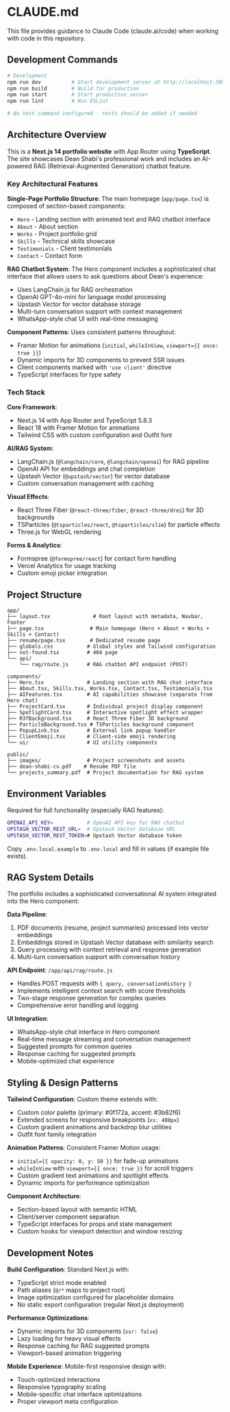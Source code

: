 # CLAUDE.md

This file provides guidance to Claude Code (claude.ai/code) when working with code in this repository.

## Development Commands

```bash
# Development
npm run dev          # Start development server at http://localhost:3000
npm run build        # Build for production
npm run start        # Start production server
npm run lint         # Run ESLint

# No test command configured - tests should be added if needed
```

## Architecture Overview

This is a **Next.js 14 portfolio website** with App Router using **TypeScript**. The site showcases Dean Shabi's professional work and includes an AI-powered RAG (Retrieval-Augmented Generation) chatbot feature.

### Key Architectural Features

**Single-Page Portfolio Structure**: The main homepage (`app/page.tsx`) is composed of section-based components:
- `Hero` - Landing section with animated text and RAG chatbot interface
- `About` - About section  
- `Works` - Project portfolio grid
- `Skills` - Technical skills showcase
- `Testimonials` - Client testimonials
- `Contact` - Contact form

**RAG Chatbot System**: The Hero component includes a sophisticated chat interface that allows users to ask questions about Dean's experience:
- Uses LangChain.js for RAG orchestration
- OpenAI GPT-4o-mini for language model processing  
- Upstash Vector for vector database storage
- Multi-turn conversation support with context management
- WhatsApp-style chat UI with real-time messaging

**Component Patterns**: Uses consistent patterns throughout:
- Framer Motion for animations (`initial`, `whileInView`, `viewport={{ once: true }}`)
- Dynamic imports for 3D components to prevent SSR issues
- Client components marked with `'use client'` directive
- TypeScript interfaces for type safety

### Tech Stack

**Core Framework**:
- Next.js 14 with App Router and TypeScript 5.8.3
- React 18 with Framer Motion for animations
- Tailwind CSS with custom configuration and Outfit font

**AI/RAG System**:
- LangChain.js (`@langchain/core`, `@langchain/openai`) for RAG pipeline
- OpenAI API for embeddings and chat completion
- Upstash Vector (`@upstash/vector`) for vector database
- Custom conversation management with caching

**Visual Effects**:
- React Three Fiber (`@react-three/fiber`, `@react-three/drei`) for 3D backgrounds
- TSParticles (`@tsparticles/react`, `@tsparticles/slim`) for particle effects
- Three.js for WebGL rendering

**Forms & Analytics**:
- Formspree (`@formspree/react`) for contact form handling
- Vercel Analytics for usage tracking
- Custom emoji picker integration

## Project Structure

```
app/
├── layout.tsx              # Root layout with metadata, Navbar, Footer
├── page.tsx               # Main homepage (Hero + About + Works + Skills + Contact)
├── resume/page.tsx        # Dedicated resume page
├── globals.css           # Global styles and Tailwind configuration
├── not-found.tsx         # 404 page
└── api/
    └── rag/route.js      # RAG chatbot API endpoint (POST)

components/
├── Hero.tsx              # Landing section with RAG chat interface
├── About.tsx, Skills.tsx, Works.tsx, Contact.tsx, Testimonials.tsx
├── AIFeatures.tsx        # AI capabilities showcase (separate from Hero chat)
├── ProjectCard.tsx       # Individual project display component
├── SpotlightCard.tsx     # Interactive spotlight effect wrapper
├── R3fBackground.tsx     # React Three Fiber 3D background
├── ParticleBackground.tsx # TSParticles background component
├── PopupLink.tsx         # External link popup handler
├── ClientEmoji.tsx       # Client-side emoji rendering
└── ui/                   # UI utility components

public/
├── images/               # Project screenshots and assets
├── dean-shabi-cv.pdf    # Resume PDF file
└── projects_summary.pdf  # Project documentation for RAG system
```

## Environment Variables

Required for full functionality (especially RAG features):

```bash
OPENAI_API_KEY=           # OpenAI API key for RAG chatbot
UPSTASH_VECTOR_REST_URL=  # Upstash Vector database URL
UPSTASH_VECTOR_REST_TOKEN=# Upstash Vector database token
```

Copy `.env.local.example` to `.env.local` and fill in values (if example file exists).

## RAG System Details

The portfolio includes a sophisticated conversational AI system integrated into the Hero component:

**Data Pipeline**:
1. PDF documents (resume, project summaries) processed into vector embeddings
2. Embeddings stored in Upstash Vector database with similarity search
3. Query processing with context retrieval and response generation
4. Multi-turn conversation support with conversation history

**API Endpoint**: `/app/api/rag/route.js`
- Handles POST requests with `{ query, conversationHistory }`
- Implements intelligent context search with score thresholds
- Two-stage response generation for complex queries
- Comprehensive error handling and logging

**UI Integration**: 
- WhatsApp-style chat interface in Hero component
- Real-time message streaming and conversation management
- Suggested prompts for common queries
- Response caching for suggested prompts
- Mobile-optimized chat experience

## Styling & Design Patterns

**Tailwind Configuration**: Custom theme extends with:
- Custom color palette (primary: #0f172a, accent: #3b82f6)
- Extended screens for responsive breakpoints (`xs: 480px`)
- Custom gradient animations and backdrop blur utilities
- Outfit font family integration

**Animation Patterns**: Consistent Framer Motion usage:
- `initial={{ opacity: 0, y: 50 }}` for fade-up animations
- `whileInView` with `viewport={{ once: true }}` for scroll triggers
- Custom gradient text animations and spotlight effects
- Dynamic imports for performance optimization

**Component Architecture**:
- Section-based layout with semantic HTML
- Client/server component separation
- TypeScript interfaces for props and state management
- Custom hooks for viewport detection and window resizing

## Development Notes

**Build Configuration**: Standard Next.js with:
- TypeScript strict mode enabled
- Path aliases (`@/*` maps to project root)
- Image optimization configured for placeholder domains
- No static export configuration (regular Next.js deployment)

**Performance Optimizations**:
- Dynamic imports for 3D components (`ssr: false`)
- Lazy loading for heavy visual effects
- Response caching for RAG suggested prompts
- Viewport-based animation triggering

**Mobile Experience**: Mobile-first responsive design with:
- Touch-optimized interactions
- Responsive typography scaling
- Mobile-specific chat interface optimizations
- Proper viewport meta configuration